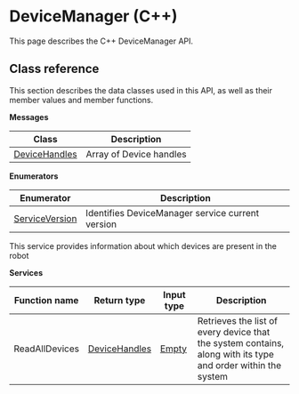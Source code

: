 # DeviceManager \(C++\)

This page describes the C++ DeviceManager API.

## Class reference

This section describes the data classes used in this API, as well as their member values and member functions.

 **Messages** 

|Class|Description|
|-----|-----------|
|[DeviceHandles](../messages/DeviceManager/DeviceHandles.md#)|Array of Device handles|

 **Enumerators** 

|Enumerator|Description|
|----------|-----------|
|[ServiceVersion](../enums/DeviceManager/ServiceVersion.md#)|Identifies DeviceManager service current version|

This service provides information about which devices are present in the robot

 **Services** 

|Function name|Return type|Input type|Description|
|-------------|-----------|----------|-----------|
|ReadAllDevices|[DeviceHandles](../messages/DeviceManager/DeviceHandles.md#)|[Empty](../messages/Common/Empty.md#)|Retrieves the list of every device that the system contains, along with its type and order within the system|

